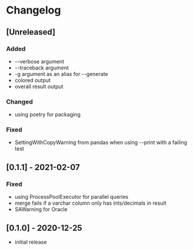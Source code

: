 # Changelog

## [Unreleased]

### Added

- --verbose argument
- --traceback argument
- -g argument as an alias for --generate
- colored output
- overall result output

### Changed

- using poetry for packaging

### Fixed

- SettingWithCopyWarning from pandas when using --print with a failing test

## [0.1.1] - 2021-02-07

### Fixed

- using ProcessPoolExecutor for parallel queries
- merge fails if a varchar column only has ints/decimals in result
- SAWarning for Oracle

## [0.1.0] - 2020-12-25

- initial release
